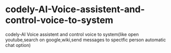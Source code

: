 # codely-AI-Voice-assistent-and-control-voice-to-system
codely-AI Voice assistent and control voice to system(like open youtube,search on google,wiki,send messages to spectfic person automatic chat option)
